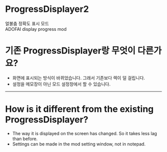 # ProgressDisplayer2
얼불춤 정확도 표시 모드   
ADOFAI display progress mod    


# 기존 ProgressDisplayer랑 무엇이 다른가요?
 - 화면에 표시되는 방식이 바뀌었습니다. 그래서 기존보다 렉이 덜 걸립니다.
 - 설정을 메모장이 아닌 모드 설정창에서 할 수 있습니다.   
     
 ---
     
# How is it different from the existing ProgressDisplayer?
 - The way it is displayed on the screen has changed. So it takes less lag than before.
 - Settings can be made in the mod setting window, not in notepad.

